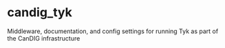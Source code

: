 # candig_tyk
Middleware, documentation, and config settings for running Tyk as part of the CanDIG infrastructure

